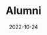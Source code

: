 ---
title: Alumni
date: 2022-10-24

type: landing

sections:
  - block: people
    content:
      title: PG Alumni
      # Choose which groups/teams of users to display.
      #   Edit `user_groups` in each user's profile to add them to one or more of these groups.
      user_groups:
          - Alumni
      sort_by: Params.graduation_year
      sort_ascending: true
    design:
      show_interests: true
      show_role: true
      show_social: true

  - block: student_list1
    title: UG Alumni
    student_batches:
    - batch: "2019"
      students:
        - name: "Subhan Zawad Bihan"
          year: "2025"
          title: "Performance Analysis of Different Stabilizer Codes in Code Concatenation Approach for One-Way Quantum Repeaters"      
        - name: "Anindya Kishore Choudhury"
          year: "2025"
          title: "-DO-"      
        - name: "Dipika Rani Nath"
          year: "2025"
          title: "A Tunable Polarization-Insensitive Varifocal Metalens Assisted by Phase-Change Material Ge2Sb2Te5 (GST)"      
        - name: "Md Muidul Alam"
          year: "2025"
          title: "Simulation Analysis of Global Horizontal Irridiance (GHI) for Solar Power Plant Optimization in Bangladesh"
        - name: "Mir Noushad Hussain"
          year: "2025"
          title: "Implementation of a Dynamic Adaptive Load Shedding Scheme with Spinning Reserve Support in a PV Penetrated Grid to Mitigate  Cascading Failure"
        - name: "Shahriyer Hasan"
          year: "2025"
          title: "Enhancing grid resiliency by optimum usage of distributed energy resources for service restoration of critical loads"
    - batch: "2018"
      students:
        - name: "Tonmoy Hossain"
          year: "2024"
          title: "Deep Learning Approach for Photovoltaic Power Prediction and Generators Optimum Power Scheduling"
        - name: "Nafiul Alam"
          year: "2024"
          title: "Enhanced Fault Location Detection in Transmission Lines Using Travelling Wave Mechanisms and Adaptive Neuro-Fuzzy Inference Systems (ANFIS)"
        - name: "Shihab Wahed"
          year: "2024"
          title: "N-1 Contingency Analysis to Study Bus and Line Performance during each Line Outage in an Electrical Transmission System Using Pandapower Open Source Tool"
        - name: "Naved Sadat Yamin"
          year: "2024"
          title: "Numerical Study of Silicon Valley Photonic Topological Insulator for Fluorescence Endoscopy"
        - name: "Kushol Roy Pritom"
          year: "2024"
          title: "A Polarization-Insensitive Achromatic Metalens Operating at Two Wavelengths in the Visible Regime"
        - name: "Md Al Shahriar Shakil"
          year: "2024"
          title: "Full Adder Circuit Implementation Using Quantum Photonics"
    - batch: "2017"
      students:
        - name: "Abdul Mukit"
          year: "2023"
        - name: "Md. Sabbir Hossain (Bijoy)"
          year: "2023"
        - name: "Prithu Mahmud"
          year: "2023"
          note: "Faculty Member, BRAC University"
        - name: "Kaniz Fatema Supti"
          year: "2023"
          note: "Faculty Member, BRAC University"      
    - batch: "2016"
      students:
        - name: "Ehsanul Karim"
          year: "2022"
          note: "Faculty Member, BRAC University"
        - name: "Himaddri Roy"
          year: "2022"
          note: "Faculty Member, BRAC University"
        - name: "Sujoy Mondol"
          year: "2022"
          note: "PhD Student, Georgia Institute of Technology"
        - name: "Md. Jahid Hasan Khan"
          year: "2022"
        - name: "Md. Jahid Hasan Naiem"
          year: "2022"
          note: "Engineer (EEE), BAERA"
    
    - batch: "2015"
      students:
        - name: "Ayon Sarkar"
          year: "2021"
          note: "Faculty Member, BRAC University"
        - name: "Shamima Akter Mitu"
          year: "2021"
          note: "PhD Student, North Western University"
        - name: "Purbayan Das"
          year: "2021"
          note: "Faculty Member, BRAC University"
        - name: "Yasir Fatah Abed"
          year: "2021"
          note: "PhD Student, University of Minnesota Twin Cities"
        - name: "Md Asif Hossain Bhuiyan"
          year: "2021"
          note: "Faculty Member, BRAC University, PhD Student, Boise State University"
---